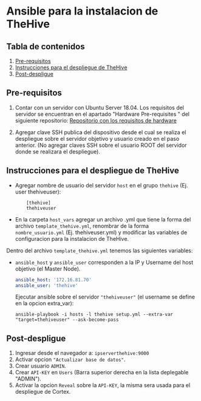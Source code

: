 # Ansible para la instalacion de TheHive

## Tabla de contenidos

1. [Pre-requisitos](#pre-requisitos)
2. [Instrucciones para el despliegue de TheHive](#instrucciones-para-el-despliegue-de-thehive)
3. [Post-despligue](#post-despligue)


## Pre-requisitos

1. Contar con un servidor con Ubuntu Server 18.04. Los requisitos del servidor se encuentran en el apartado "Hardware Pre-requisites
" del siguiente repositorio: 
   [Repositorio con los requisitos de hardware](https://github.com/TheHive-Project/TheHiveDocs)

2. Agregar clave SSH publica del dispositivo desde el cual se realiza el despliegue sobre el servidor objetivo y usuario creado en el paso anterior.
(No agregar claves SSH  sobre el usuario ROOT del servidor donde se realizara el despliegue).


## Instrucciones para el despliegue de TheHive


*  Agregar nombre de usuario del servidor `host` en el grupo `thehive` (Ej. user thehiveuser):

    ```
        [thehive]
        thehiveuser
    ```
    
* En la carpeta `host_vars` agregar un archivo .yml que tiene la forma del archivo `template_thehive.yml`, renombrar de la forma `nombre_usuario.yml`
(Ej. thehiveuser.yml) y modificar las variables de configuracion para la instalacion de TheHive.


Dentro del archivo `template_thehive.yml` tenemos las siguientes variables:


- `ansible_host` y `ansible_user` corresponden a la IP y Username del host objetivo (el Master Node).

    ```yaml
    ansible_host: '172.16.81.70'
    ansible_user: 'thehive'
    ```

  Ejecutar ansible sobre el servidor `"thehiveuser"` (el username se define en la opcion extra_var):

  ```
  ansible-playbook -i hosts -l thehive setup.yml --extra-var "target=thehiveuser" --ask-become-pass
   ```

## Post-despligue

1.  Ingresar desde el navegador a: `ipserverthehive:9000`
2.  Activar opcion `"Actualizar base de datos"`.
3.  Crear usuario `ADMIN`.
4.  Crear `API-KEY` en `Users` (Barra superior derecha en la lista deplegable "ADMIN").
5.  Activar la opcion `Reveal` sobre la `API-KEY`, la misma sera usada para el despliegue de Cortex.















